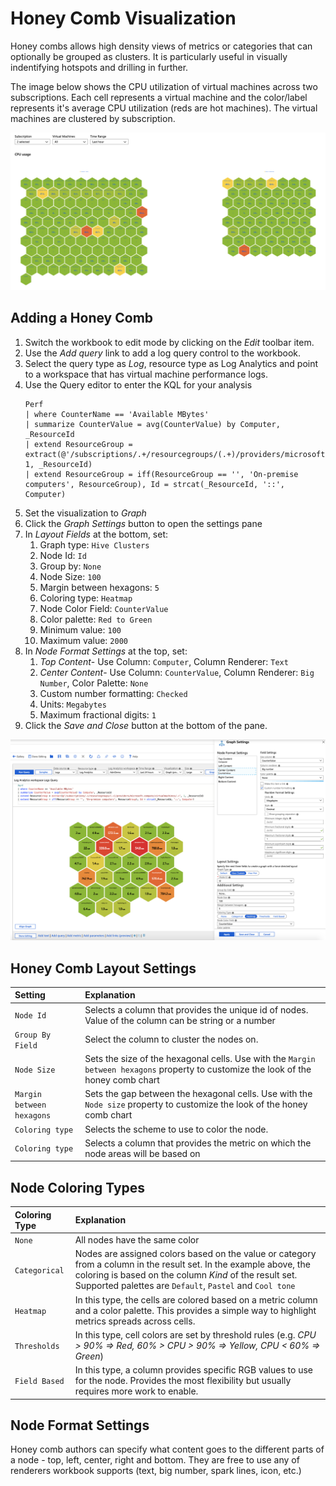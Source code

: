 
# Honey Comb Visualization

Honey combs allows high density views of metrics or categories that can optionally be grouped as clusters. It is particularly useful in visually indentifying hotspots and drilling in further.

The image below shows the CPU utilization of virtual machines across two subscriptions. Each cell represents a virtual machine and the color/label represents it's average CPU utilization (reds are hot machines). The virtual machines are clustered by subscription.

![Image showing an example of a honey comb visualization in workbooks](../Images/HoneyCombCpuExample.png)

## Adding a Honey Comb
1. Switch the workbook to edit mode by clicking on the _Edit_ toolbar item.
2. Use the _Add query_ link to add a log query control to the workbook. 
3. Select the query type as _Log_, resource type as Log Analytics and point to a workspace that has virtual machine performance logs.
4. Use the Query editor to enter the KQL for your analysis
    ```
    Perf
    | where CounterName == 'Available MBytes'
    | summarize CounterValue = avg(CounterValue) by Computer, _ResourceId
    | extend ResourceGroup = extract(@'/subscriptions/.+/resourcegroups/(.+)/providers/microsoft.compute/virtualmachines/.+', 1, _ResourceId)
    | extend ResourceGroup = iff(ResourceGroup == '', 'On-premise computers', ResourceGroup), Id = strcat(_ResourceId, '::', Computer)
    ```
7. Set the visualization to _Graph_
8. Click the _Graph Settings_ button to open the settings pane
9. In _Layout Fields_ at the bottom, set:
    1. Graph type: `Hive Clusters`
    2. Node Id: `Id`
    3. Group by: `None`
    4. Node Size: `100`
    5. Margin between hexagons: `5`
    6. Coloring type: `Heatmap`
    7. Node Color Field: `CounterValue`
    8. Color palette: `Red to Green`
    9. Minimum value: `100`
    10. Maximum value: `2000`
10. In _Node Format Settings_ at the top, set:
    1. _Top Content_- Use Column: `Computer`, Column Renderer: `Text`
    2. _Center Content_- Use Column: `CounterValue`, Column Renderer: `Big Number`, Color Palette: `None`
    3. Custom number formatting: `Checked`
    4. Units: `Megabytes`
    5. Maximum fractional digits: `1`
10. Click the _Save and Close_ button at the bottom of the pane.

![Image showing the creation of honey comb visualization in workbooks](../Images/HoneyComb-AvailableMemory.png)


## Honey Comb Layout Settings

| Setting | Explanation |
|:------------- |:-------------|
| `Node Id` | Selects a column that provides the unique id of nodes. Value of the column can be string or a number |
| `Group By Field` | Select the column to cluster the nodes on. |
| `Node Size` | Sets the size of the hexagonal cells. Use with the `Margin between hexagons` property to customize the look of the honey comb chart |
| `Margin between hexagons` | Sets the gap between the hexagonal cells. Use with the `Node size` property to customize the look of the honey comb chart |
| `Coloring type` | Selects the scheme to use to color the node. |
| `Coloring type` | Selects a column that provides the metric on which the node areas will be based on |

## Node Coloring Types

| Coloring Type | Explanation |
|:------------- |:-------------|
| `None` | All nodes have the same color |
| `Categorical` | Nodes are assigned colors based on the value or category from a column in the result set. In the example above, the coloring is based on the column _Kind_ of the result set. Supported palettes are `Default`, `Pastel` and `Cool tone`  |
| `Heatmap` | In this type, the cells are colored based on a metric column and a color palette. This provides a simple way to highlight metrics spreads across cells. |
| `Thresholds` | In this type, cell colors are set by threshold rules (e.g. _CPU > 90%  => Red, 60% > CPU > 90% => Yellow, CPU < 60% => Green_) |
| `Field Based` | In this type, a column provides specific RGB values to use for the node. Provides the most flexibility but usually requires more work to enable.  |

## Node Format Settings
Honey comb authors can specify what content goes to the different parts of a node - top, left, center, right and bottom. They are free to use any of renderers workbook supports (text, big number, spark lines, icon, etc.)


